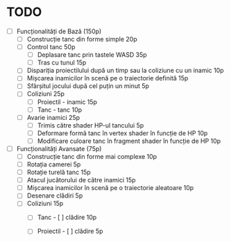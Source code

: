 # TODO
- [ ] Funcționalități de Bază (150p)
    - [ ] Construcție tanc din forme simple 20p
    - [ ] Control tanc 50p
        - [ ] Deplasare tanc prin tastele WASD 35p
        - [ ] Tras cu tunul 15p
    - [ ] Dispariția proiectilului după un timp sau la coliziune cu un inamic 10p
    - [ ] Mișcarea inamicilor în scenă pe o traiectorie definită 15p
    - [ ] Sfârșitul jocului după cel puțin un minut 5p
    - [ ] Coliziuni 25p
        - [ ] Proiectil - inamic 15p
        - [ ] Tanc - tanc 10p
    - [ ] Avarie inamici 25p
        - [ ] Trimis către shader HP-ul tancului 5p
        - [ ] Deformare formă tanc în vertex shader în funcție de HP 10p
        - [ ] Modificare culoare tanc în fragment shader în funcție de HP 10p

- [ ] Funcționalități Avansate (75p)
    - [ ] Construcție tanc din forme mai complexe 10p
    - [ ] Rotația camerei 5p
    - [ ] Rotație turelă tanc 15p
    - [ ] Atacul jucătorului de către inamici 15p
    - [ ] Mișcarea inamicilor în scenă pe o traiectorie aleatoare 10p
    - [ ] Desenare clădiri 5p
    - [ ] Coliziuni 15p
        - [ ] Tanc - [ ] clădire 10p
        - [ ] Proiectil - [ ] clădire 5p

